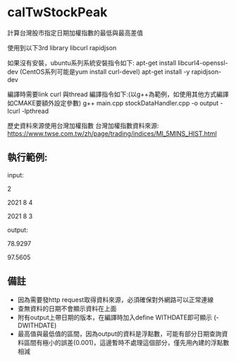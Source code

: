 # calTwStockPeak
計算台灣股市指定日期加權指數的最低與最高差值

使用到以下3rd library
libcurl
rapidjson

如果沒有安裝，ubuntu系列系統安裝指令如下:
apt-get install libcurl4-openssl-dev   (CentOS系列可能是yum install curl-devel)
apt-get install -y rapidjson-dev

編譯時需要link curl 與thread
編譯指令如下:(以g++為範例，如使用其他方式編譯如CMAKE要額外設定參數)
g++ main.cpp stockDataHandler.cpp -o output -lcurl -lpthread

歷史資料來源使用台灣加權指數
台灣加權指數資料來源:
https://www.twse.com.tw/zh/page/trading/indices/MI_5MINS_HIST.html

## 執行範例:

input:

2

2021 8 4

2021 8 3


output:

78.9297

97.5605

## 備註
- 因為需要發http request取得資料來源，必須確保對外網路可以正常連線
- 查無資料的日期不會顯示資料在上面
- 附有output上帶日期的版本，在編譯時加入define WITHDATE即可顯示 (-DWITHDATE)
- 最高值與最低值的區間，因為output的資料是浮點數，可能有部分日期查詢資料區間有極小的誤差(0.001)，這邊暫時不處理這個部分，僅先用內建的浮點數相減